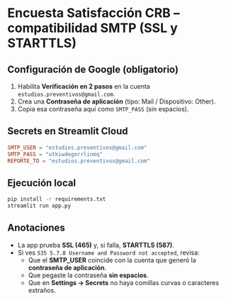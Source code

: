# Encuesta Satisfacción CRB – compatibilidad SMTP (SSL y STARTTLS)

## Configuración de Google (obligatorio)
1) Habilita **Verificación en 2 pasos** en la cuenta `estudios.preventivos@gmail.com`.
2) Crea una **Contraseña de aplicación** (tipo: Mail / Dispositivo: Other).
3) Copia esa contraseña aquí como `SMTP_PASS` (sin espacios).

## Secrets en Streamlit Cloud
```toml
SMTP_USER = "estudios.preventivos@gmail.com"
SMTP_PASS = "utkiwdegorrlinmq"
REPORTE_TO = "estudios.preventivos@gmail.com"
```

## Ejecución local
```bash
pip install -r requirements.txt
streamlit run app.py
```

## Anotaciones
- La app prueba **SSL (465)** y, si falla, **STARTTLS (587)**.
- Si ves `535 5.7.8 Username and Password not accepted`, revisa:
  - Que el **SMTP_USER** coincide con la cuenta que generó la **contraseña de aplicación**.
  - Que pegaste la contraseña **sin espacios**.
  - Que en **Settings → Secrets** no haya comillas curvas o caracteres extraños.
